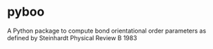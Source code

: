# pyboo
A Python package to compute bond orientational order parameters as defined by Steinhardt Physical Review B 1983

